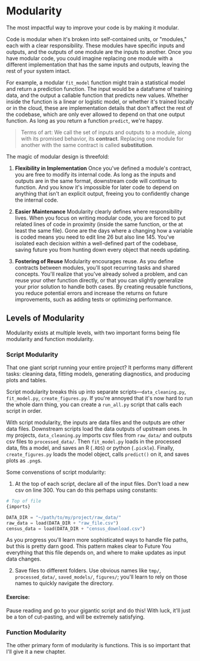 # Modularity

The most impactful way to improve your code is by making it modular.

Code is modular when it's broken into self-contained units, or "modules," each with a clear responsibility. These modules have specific inputs and outputs, and the outputs of one module are the inputs to another. Once you have modular code, you could imagine replacing one module with a different implementation that has the same inputs and outputs, leaving the rest of your system intact.

For example, a modular `fit_model` function might train a statistical model and return a prediction function. The input would be a dataframe of training data, and the output a callable function that predicts new values. Whether inside the function is a linear or logistic model, or whether it's trained locally or in the cloud, these are implementation details that don't affect the rest of the codebase, which are only ever allowed to depend on that one output function. As long as you return a function `predict`, we're happy.

> Terms of art: We call the set of inputs and outputs to a module, along with its promised behavior, its **contract**. Replacing one module for another with the same contract is called **substitution**. 

The magic of modular design is threefold:

1. **Flexibility in Implementation**
Once you've defined a module's contract, you are free to modify its internal code. As long as the inputs and outputs are in the same format, downstream code will continue to function. And you know it's impossible for later code to depend on anything that isn't an explicit output, freeing you to confidently change the internal code.

2. **Easier Maintenance**
Modularity clearly defines where responsibility lives. When you focus on writing modular code, you are forced to put related lines of code in proximity (inside the same function, or the at least the same file). Gone are the days where a changing how a variable is coded means you need to edit line 26 but also line 145. You've isolated each decision within a well-defined part of the codebase, saving future you from hunting down every object that needs updating.

3. **Fostering of Reuse**
Modularity encourages reuse. As you define contracts between modules, you'll spot recurring tasks and shared concepts. You'll realize that you've already solved a problem, and can reuse your other function directly, or that you can slightly generalize your prior solution to handle both cases. By creating reusable functions, you reduce potential errors and increase the returns on future improvements, such as adding tests or optimizing performance.

## Levels of Modularity
Modularity exists at multiple levels, with two important forms being file modularity and function modularity.

### Script Modularity
That one giant script running your entire project? It performs many different tasks: cleaning data, fitting models, generating diagnostics, and producing plots and tables.

Script modularity breaks this up into separate scripts—`data_cleaning.py`, `fit_model.py`, `create_figures.py`. If you're annoyed that it's now hard to run the whole darn thing, you can create a `run_all.py` script that calls each script in order.

With script modularity, the inputs are data files and the outputs are other data files. Downstream scripts load the data outputs of upstream ones. In my projects, `data_cleaning.py` imports csv files from `raw_data/` and outputs csv files to `processed_data/`. Then `fit_model.py` loads in the processed data, fits a model, and saves an R (`.RDS`) or python (`.pickle`). Finally, `create_figures.py` loads the model object, calls `predict()` on it, and saves plots as `.png`s.

Some convenstions of script modularity:

1. At the top of each script, declare all of the input files. Don't load a new csv on line 300. You can do this perhaps using constants:

```python
# Top of file
{imports}

DATA_DIR = "~/path/to/my/project/raw_data/"
raw_data = load(DATA_DIR + "raw_file.csv")
census_data = load(DATA_DIR + "census_download.csv")
```

As you progress you'll learn more sophisticated ways to handle file paths, but this is pretty darn good. This pattern makes clear to Future You everything that this file depends on, and where to make updates as input data changes.

2. Save files to different folders. Use obvious names like `tmp/`, `processed_data/`, `saved_models/`, `figures/`; you'll learn to rely on those names to quickly navigate the directory.

#### Exercise:
Pause reading and go to your gigantic script and do this! With luck, it'll just be a ton of cut-pasting, and will be extremely satisfying.

### Function Modularity

The other primary form of modularity is functions. This is so important that I'll give it a new chapter.
